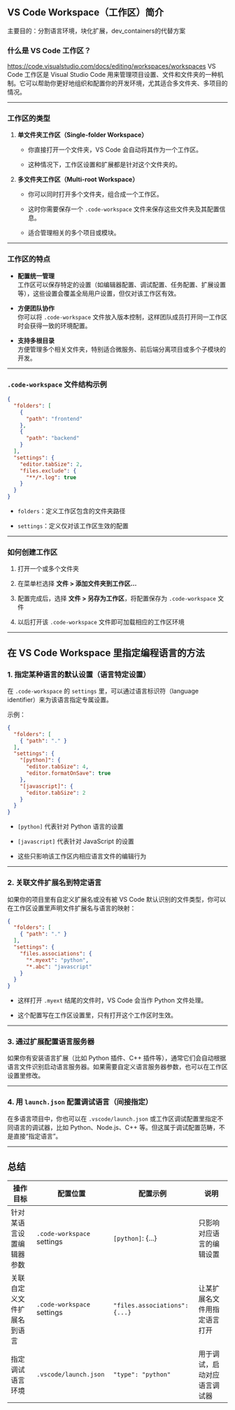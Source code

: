 ## VS Code Workspace（工作区）简介
主要目的：分割语言环境，块化扩展，dev_containers的代替方案
### 什么是 VS Code 工作区？
https://code.visualstudio.com/docs/editing/workspaces/workspaces
VS Code 工作区是 Visual Studio Code 用来管理项目设置、文件和文件夹的一种机制。它可以帮助你更好地组织和配置你的开发环境，尤其适合多文件夹、多项目的情况。

---

### 工作区的类型

1. **单文件夹工作区（Single-folder Workspace）**
    
    - 你直接打开一个文件夹，VS Code 会自动将其作为一个工作区。
        
    - 这种情况下，工作区设置和扩展都是针对这个文件夹的。
        
2. **多文件夹工作区（Multi-root Workspace）**
    
    - 你可以同时打开多个文件夹，组合成一个工作区。
        
    - 这时你需要保存一个 `.code-workspace` 文件来保存这些文件夹及其配置信息。
        
    - 适合管理相关的多个项目或模块。
        

---

### 工作区的特点

- **配置统一管理**  
    工作区可以保存特定的设置（如编辑器配置、调试配置、任务配置、扩展设置等），这些设置会覆盖全局用户设置，但仅对该工作区有效。
    
- **方便团队协作**  
    你可以将 `.code-workspace` 文件放入版本控制，这样团队成员打开同一工作区时会获得一致的环境配置。
    
- **支持多根目录**  
    方便管理多个相关文件夹，特别适合微服务、前后端分离项目或多个子模块的开发。
    

---

### `.code-workspace` 文件结构示例

```json
{
  "folders": [
    {
      "path": "frontend"
    },
    {
      "path": "backend"
    }
  ],
  "settings": {
    "editor.tabSize": 2,
    "files.exclude": {
      "**/*.log": true
    }
  }
}
```

- `folders`：定义工作区包含的文件夹路径
    
- `settings`：定义仅对该工作区生效的配置
    

---

### 如何创建工作区

1. 打开一个或多个文件夹
    
2. 在菜单栏选择 **文件 > 添加文件夹到工作区...**
    
3. 配置完成后，选择 **文件 > 另存为工作区**，将配置保存为 `.code-workspace` 文件
    
4. 以后打开该 `.code-workspace` 文件即可加载相应的工作区环境
    

---


## 在 VS Code Workspace 里指定编程语言的方法

### 1. 指定某种语言的默认设置（语言特定设置）

在 `.code-workspace` 的 `settings` 里，可以通过语言标识符（language identifier）来为该语言指定专属设置。

示例：

```json
{
  "folders": [
    { "path": "." }
  ],
  "settings": {
    "[python]": {
      "editor.tabSize": 4,
      "editor.formatOnSave": true
    },
    "[javascript]": {
      "editor.tabSize": 2
    }
  }
}
```

- `[python]` 代表针对 Python 语言的设置
    
- `[javascript]` 代表针对 JavaScript 的设置
    
- 这些只影响该工作区内相应语言文件的编辑行为
    

---

### 2. 关联文件扩展名到特定语言

如果你的项目里有自定义扩展名或没有被 VS Code 默认识别的文件类型，你可以在工作区设置里声明文件扩展名与语言的映射：

```json
{
  "folders": [
    { "path": "." }
  ],
  "settings": {
    "files.associations": {
      "*.myext": "python",
      "*.abc": "javascript"
    }
  }
}
```

- 这样打开 `.myext` 结尾的文件时，VS Code 会当作 Python 文件处理。
    
- 这个配置写在工作区设置里，只有打开这个工作区时生效。
    

---

### 3. 通过扩展配置语言服务器

如果你有安装语言扩展（比如 Python 插件、C++ 插件等），通常它们会自动根据语言文件识别启动语言服务器。如果需要自定义语言服务器参数，也可以在工作区设置里修改。

---

### 4. 用 `launch.json` 配置调试语言（间接指定）

在多语言项目中，你也可以在 `.vscode/launch.json` 或工作区调试配置里指定不同语言的调试器，比如 Python、Node.js、C++ 等。但这属于调试配置范畴，不是直接“指定语言”。

---

## 总结

|操作目标|配置位置|配置示例|说明|
|---|---|---|---|
|针对某语言设置编辑器参数|`.code-workspace` settings|`[python]`: {...}|只影响对应语言的编辑设置|
|关联自定义文件扩展名到语言|`.code-workspace` settings|`"files.associations": {...}`|让某扩展名文件用指定语言打开|
|指定调试语言环境|`.vscode/launch.json`|`"type": "python"`|用于调试，启动对应语言调试器|


